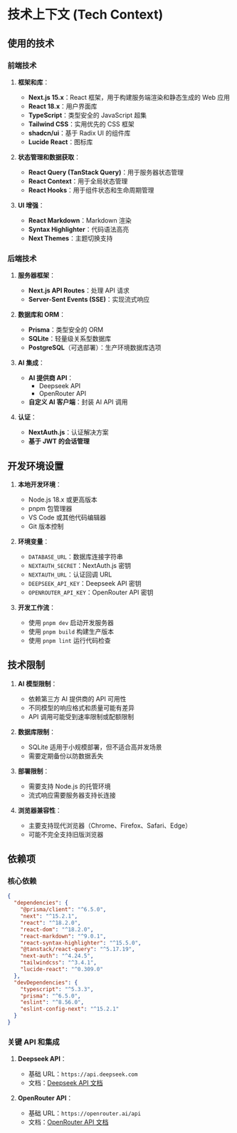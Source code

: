 # 技术上下文 (Tech Context)

## 使用的技术

### 前端技术

1. **框架和库**：
   - **Next.js 15.x**：React 框架，用于构建服务端渲染和静态生成的 Web 应用
   - **React 18.x**：用户界面库
   - **TypeScript**：类型安全的 JavaScript 超集
   - **Tailwind CSS**：实用优先的 CSS 框架
   - **shadcn/ui**：基于 Radix UI 的组件库
   - **Lucide React**：图标库

2. **状态管理和数据获取**：
   - **React Query (TanStack Query)**：用于服务器状态管理
   - **React Context**：用于全局状态管理
   - **React Hooks**：用于组件状态和生命周期管理

3. **UI 增强**：
   - **React Markdown**：Markdown 渲染
   - **Syntax Highlighter**：代码语法高亮
   - **Next Themes**：主题切换支持

### 后端技术

1. **服务器框架**：
   - **Next.js API Routes**：处理 API 请求
   - **Server-Sent Events (SSE)**：实现流式响应

2. **数据库和 ORM**：
   - **Prisma**：类型安全的 ORM
   - **SQLite**：轻量级关系型数据库
   - **PostgreSQL**（可选部署）：生产环境数据库选项

3. **AI 集成**：
   - **AI 提供商 API**：
     - Deepseek API
     - OpenRouter API
   - **自定义 AI 客户端**：封装 AI API 调用

4. **认证**：
   - **NextAuth.js**：认证解决方案
   - **基于 JWT 的会话管理**

## 开发环境设置

1. **本地开发环境**：
   - Node.js 18.x 或更高版本
   - pnpm 包管理器
   - VS Code 或其他代码编辑器
   - Git 版本控制

2. **环境变量**：
   - `DATABASE_URL`：数据库连接字符串
   - `NEXTAUTH_SECRET`：NextAuth.js 密钥
   - `NEXTAUTH_URL`：认证回调 URL
   - `DEEPSEEK_API_KEY`：Deepseek API 密钥
   - `OPENROUTER_API_KEY`：OpenRouter API 密钥

3. **开发工作流**：
   - 使用 `pnpm dev` 启动开发服务器
   - 使用 `pnpm build` 构建生产版本
   - 使用 `pnpm lint` 运行代码检查

## 技术限制

1. **AI 模型限制**：
   - 依赖第三方 AI 提供商的 API 可用性
   - 不同模型的响应格式和质量可能有差异
   - API 调用可能受到速率限制或配额限制

2. **数据库限制**：
   - SQLite 适用于小规模部署，但不适合高并发场景
   - 需要定期备份以防数据丢失

3. **部署限制**：
   - 需要支持 Node.js 的托管环境
   - 流式响应需要服务器支持长连接

4. **浏览器兼容性**：
   - 主要支持现代浏览器（Chrome、Firefox、Safari、Edge）
   - 可能不完全支持旧版浏览器

## 依赖项

### 核心依赖

```json
{
  "dependencies": {
    "@prisma/client": "^6.5.0",
    "next": "^15.2.1",
    "react": "^18.2.0",
    "react-dom": "^18.2.0",
    "react-markdown": "^9.0.1",
    "react-syntax-highlighter": "^15.5.0",
    "@tanstack/react-query": "^5.17.19",
    "next-auth": "^4.24.5",
    "tailwindcss": "^3.4.1",
    "lucide-react": "^0.309.0"
  },
  "devDependencies": {
    "typescript": "^5.3.3",
    "prisma": "^6.5.0",
    "eslint": "^8.56.0",
    "eslint-config-next": "^15.2.1"
  }
}
```

### 关键 API 和集成

1. **Deepseek API**：
   - 基础 URL：`https://api.deepseek.com`
   - 文档：[Deepseek API 文档](https://platform.deepseek.com/)

2. **OpenRouter API**：
   - 基础 URL：`https://openrouter.ai/api`
   - 文档：[OpenRouter API 文档](https://openrouter.ai/docs)
